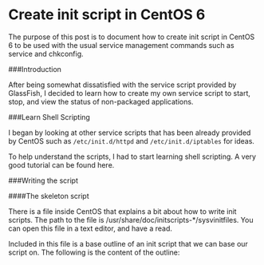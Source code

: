 # Create init script in CentOS 6

The purpose of this post is to document how to create init script in CentOS 6 to be used with the usual service management commands such as service and chkconfig.

###Introduction

After being somewhat dissatisfied with the service script provided by GlassFish, I decided to learn how to create my own service script to start, stop, and view the status of non-packaged applications.

###Learn Shell Scripting

I began by looking at other service scripts that has been already provided by CentOS such as `/etc/init.d/httpd` and `/etc/init.d/iptables` for ideas.

To help understand the scripts, I had to start learning shell scripting.  A very good tutorial can be found here.

###Writing the script

####The skeleton script

There is a file inside CentOS that explains a bit about how to write init scripts.  The path to the file is /usr/share/doc/initscripts-*/sysvinitfiles.  You can open this file in a text editor, and have a read.

Included in this file is a base outline of an init script that we can base our script on.  The following is the content of the outline: